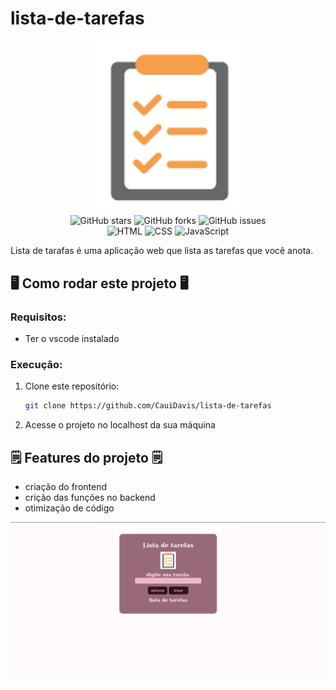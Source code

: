 # lista-de-tarefas

<div align="center">
<img src="https://github.com/CauiDavis/lista-de-tarefas/raw/main/images/tasks.png" width="250" />

<div data-badges>
  <img src="https://img.shields.io/github/stars/CauiDavis/lista-de-tarefas?style=for-the-badge" alt="GitHub stars" />
  <img src="https://img.shields.io/github/forks/CauiDavis/lista-de-tarefas?style=for-the-badge" alt="GitHub forks" />
  <img src="https://img.shields.io/github/issues/CauiDavis/lista-de-tarefas?style=for-the-badge" alt="GitHub issues" />
</div>

<div data-badges>
  <img src="https://img.shields.io/badge/HTML5-E34F26?style=for-the-badge&logo=html5&logoColor=white" alt="HTML" />
  <img src="https://img.shields.io/badge/CSS3-1572B6?style=for-the-badge&logo=css3&logoColor=white" alt="CSS" />
  <img src="https://img.shields.io/badge/JavaScript-F7DF1E?style=for-the-badge&logo=JavaScript&logoColor=white" alt="JavaScript" />
</div>
</div>

Lista de tarafas é uma aplicação web que lista as tarefas que você anota.

## 🖥️ Como rodar este projeto 🖥️

### Requisitos:

- Ter o vscode instalado

### Execução:

1. Clone este repositório:

   ```sh
   git clone https://github.com/CauiDavis/lista-de-tarefas
   ```

2. Acesse o projeto no localhost da sua máquina

## 🗒️ Features do projeto 🗒️

- criação do frontend
- crição das funções no backend
- otimização de código
<div align="center">
  <img src="https://github.com/CauiDavis/lista-de-tarefas/raw/main/images/lista-de-tarefas.png" width="1000"/>
<div/>
